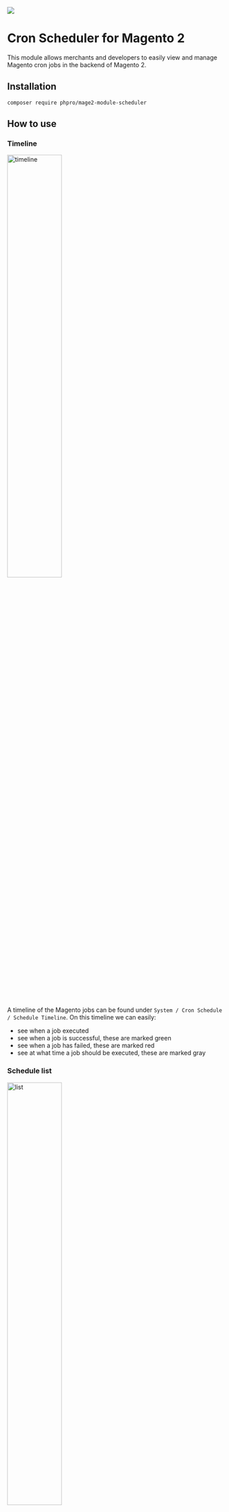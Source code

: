 ![](https://github.com/phpro/phpro-mage2-module-scheduler/workflows/.github/workflows/grumphp.yml/badge.svg)

# Cron Scheduler for Magento 2

This module allows merchants and developers to easily view and manage Magento cron jobs in the backend of Magento 2.

## Installation

    composer require phpro/mage2-module-scheduler
    
## How to use
### Timeline
<img src="https://github.com/phpro/phpro-mage2-module-scheduler/wiki/images/timeline.png" alt="timeline" width="50%" />

A timeline of the Magento jobs can be found under `System / Cron Schedule / Schedule Timeline`.
On this timeline we can easily:

- see when a job executed
- see when a job is successful, these are marked green
- see when a job has failed, these are marked red
- see at what time a job should be executed, these are marked gray

### Schedule list
<img src="https://github.com/phpro/phpro-mage2-module-scheduler/wiki/images/list.png" alt="list" width="50%" />

The timeline view is very similar to the list view, which we can find under `System / Cron Schedule / Schedule list`. With the schedule list you can easily:

- schedule new jobs (by clicking on the 'Schedule job' button)
- delete jobs (by selecting them and selecting 'Delete' from the actions dropdown)
- filter jobs (ex. filter by cron status)

### Job Configuration
<img src="https://github.com/phpro/phpro-mage2-module-scheduler/wiki/images/disable.png" alt="list" width="50%" />

We can easily disable cron jobs by using the `System / Cron Schedule / Job Configuration` view from which we can easily select and disable a cron job. Disabling a cron will prevent it from being scheduled.

## Features
- Visualisation of the cron jobs by list and timeline view
- Add / remove jobs to the schedule
- Control which jobs can be scheduled by Magento
- Remove stalled jobs in 'running' status after a configured amount of time
- Clean up ran or failed cron jobs

## Configuration
<img src="https://github.com/phpro/phpro-mage2-module-scheduler/wiki/images/configuration.png" alt="list" width="50%" />

The configuration for this module can be found under `Stores / Configuration / Advanced / System / Cron`

**Running Job Lifetime:**
The value for this field is in minutes. With it, you can determine when a job will be removed when its status is running.

**Limit Entries In Timeline View:**
With this we limit which cron jobs are visible in the timeline view. By default, we can select the following values:
- Show All
- Show past 24 hours
- Show past 12 hours
- Show past 6 hours
